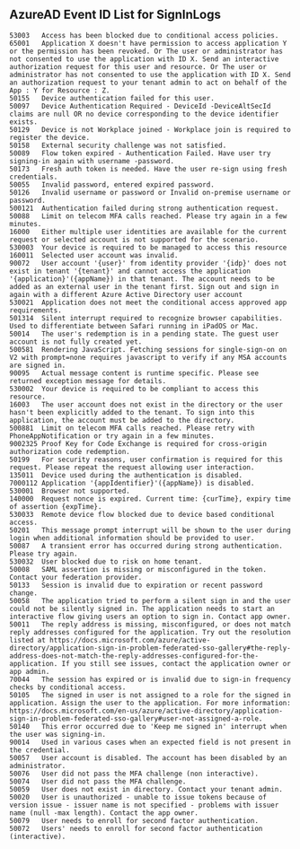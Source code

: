 ## AzureAD Event ID List for SignInLogs ## 

	53003	Access has been blocked due to conditional access policies.	
	65001	Application X doesn't have permission to access application Y or the permission has been revoked. Or The user or administrator has not consented to use the application with ID X. Send an interactive authorization request for this user and resource. Or The user or administrator has not consented to use the application with ID X. Send an authorization request to your tenant admin to act on behalf of the App : Y for Resource : Z.	
	50155	Device authentication failed for this user.	
	50097	Device Authentication Required - DeviceId -DeviceAltSecId claims are null OR no device corresponding to the device identifier exists.	
	50129	Device is not Workplace joined - Workplace join is required to register the device.	
	50158	External security challenge was not satisfied.	
	50089	Flow token expired - Authentication Failed. Have user try signing-in again with username -password.	
	50173	Fresh auth token is needed. Have the user re-sign using fresh credentials.	
	50055	Invalid password, entered expired password.	
	50126	Invalid username or password or Invalid on-premise username or password.	
	500121	Authentication failed during strong authentication request.	
	50088	Limit on telecom MFA calls reached. Please try again in a few minutes.
	16000	Either multiple user identities are available for the current request or selected account is not supported for the scenario.	
	530003	Your device is required to be managed to access this resource	
	160011	Selected user account was invalid.
	90072	User account '{user}' from identity provider '{idp}' does not exist in tenant '{tenant}' and cannot access the application '{application}'({appName}) in that tenant. The account needs to be added as an external user in the tenant first. Sign out and sign in again with a different Azure Active Directory user account
	530021	Application does not meet the conditional access approved app requirements.	
	501314	Silent interrupt required to recognize browser capabilities. Used to differentiate between Safari running in iPadOS or Mac.
	50014	The user's redemption is in a pending state. The guest user account is not fully created yet.
	500581	Rendering JavaScript. Fetching sessions for single-sign-on on V2 with prompt=none requires javascript to verify if any MSA accounts are signed in.
	90095	Actual message content is runtime specific. Please see returned exception message for details.
	530002	Your device is required to be compliant to access this resource.
	16003	The user account does not exist in the directory or the user hasn't been explicitly added to the tenant. To sign into this application, the account must be added to the directory.	
	500881	Limit on telecom MFA calls reached. Please retry with PhoneAppNotification or try again in a few minutes.	
	9002325	Proof Key for Code Exchange is required for cross-origin authorization code redemption.
	50199	For security reasons, user confirmation is required for this request. Please repeat the request allowing user interaction.
	135011	Device used during the authentication is disabled.
	7000112	Application '{appIdentifier}'({appName}) is disabled.
	530001	Browser not supported.	
	140000	Request nonce is expired. Current time: {curTime}, expiry time of assertion {expTime}.	
	530033	Remote device flow blocked due to device based conditional access.	
	50201	This message prompt interrupt will be shown to the user during login when additional information should be provided to user.
	50087	A transient error has occurred during strong authentication. Please try again.
	530032	User blocked due to risk on home tenant.	
	50008	SAML assertion is missing or misconfigured in the token. Contact your federation provider.	
	50133	Session is invalid due to expiration or recent password change.	
	50058	The application tried to perform a silent sign in and the user could not be silently signed in. The application needs to start an interactive flow giving users an option to sign in. Contact app owner.	
	50011	The reply address is missing, misconfigured, or does not match reply addresses configured for the application. Try out the resolution listed at https://docs.microsoft.com/azure/active-directory/application-sign-in-problem-federated-sso-gallery#the-reply-address-does-not-match-the-reply-addresses-configured-for-the-application. If you still see issues, contact the application owner or app admin.	
	70044	The session has expired or is invalid due to sign-in frequency checks by conditional access.	
	50105	The signed in user is not assigned to a role for the signed in application. Assign the user to the application. For more information: https://docs.microsoft.com/en-us/azure/active-directory/application-sign-in-problem-federated-sso-gallery#user-not-assigned-a-role.	
	50140	This error occurred due to 'Keep me signed in' interrupt when the user was signing-in.	
	90014	Used in various cases when an expected field is not present in the credential.	
	50057	User account is disabled. The account has been disabled by an administrator.	
	50076	User did not pass the MFA challenge (non interactive).	
	50074	User did not pass the MFA challenge.	
	50059	User does not exist in directory. Contact your tenant admin.	
	50020	User is unauthorized - unable to issue tokens because of version issue - issuer name is not specified - problems with issuer name (null -max length). Contact the app owner.	
	50079	User needs to enroll for second factor authentication.	
	50072	Users' needs to enroll for second factor authentication (interactive).
